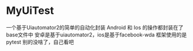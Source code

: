 # MyUiTest
一个基于Uiautomator2的简单的自动化封装
Android 和 Ios 的操作都封装在了base文件中
安卓是基于uiautomator2，ios是基于facebook-wda
框架使用的是pytest
别的没啥了，自己看吧 
